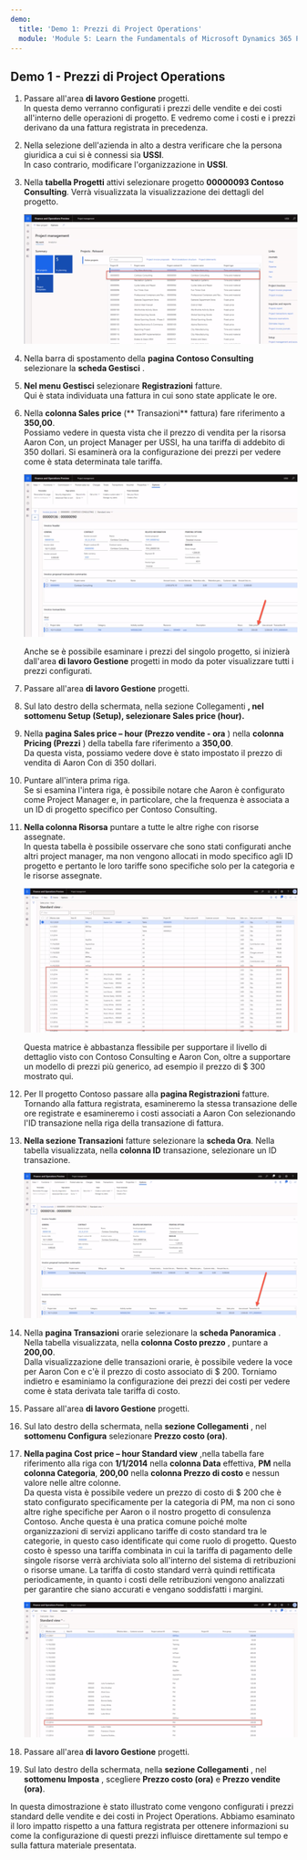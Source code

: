 ```yaml
---
demo:
  title: 'Demo 1: Prezzi di Project Operations'
  module: 'Module 5: Learn the Fundamentals of Microsoft Dynamics 365 Project Operations'
---
```


## Demo 1 - Prezzi di Project Operations

1. Passare all'area **di lavoro Gestione** progetti.  
    In questa demo verranno configurati i prezzi delle vendite e dei costi all'interno delle operazioni di progetto. E vedremo come i costi e i prezzi derivano da una fattura registrata in precedenza.

1. Nella selezione dell'azienda in alto a destra verificare che la persona giuridica a cui si è connessi sia **USSI**.  
    In caso contrario, modificare l'organizzazione in **USSI**.

1. Nella **tabella Progetti** attivi selezionare progetto **00000093 Contoso Consulting**. Verrà visualizzata la visualizzazione dei dettagli del progetto.

    ![Screenshot dell'area di lavoro di gestione dei progetti con Contoso Consulting evidenziata nella tabella Progetti attivi.](./media/projops_prices_1_selecting_contoso_consulting.png)

1. Nella barra di spostamento della **pagina Contoso Consulting** selezionare la **scheda Gestisci** .

1. **Nel menu Gestisci** selezionare **Registrazioni** fatture.  
    Qui è stata individuata una fattura in cui sono state applicate le ore.

1. Nella **colonna Sales price** (** Transazioni** fattura) fare riferimento a **350,00**.  
    Possiamo vedere in questa vista che il prezzo di vendita per la risorsa Aaron Con, un project Manager per USSI, ha una tariffa di addebito di 350 dollari. Si esaminerà ora la configurazione dei prezzi per vedere come è stata determinata tale tariffa.

    ![Screenshot di un giornale di registrazione fatture con il valore 350 evidenziato nella colonna prezzo di vendita.](./media/projops_prices_2_point_to_350.png)  

    Anche se è possibile esaminare i prezzi del singolo progetto, si inizierà dall'area **di lavoro Gestione** progetti in modo da poter visualizzare tutti i prezzi configurati.

1. Passare all'area **di lavoro Gestione** progetti.

1. Sul lato destro della schermata, nella sezione Collegamenti **, nel **sottomenu Setup (Setup**), selezionare **Sales price (hour)**.**

1. Nella **pagina Sales price – hour (Prezzo vendite - ora** ) nella **colonna Pricing (Prezzi** ) della tabella fare riferimento a **350,00**.  
Da questa vista, possiamo vedere dove è stato impostato il prezzo di vendita di Aaron Con di 350 dollari.

1. Puntare all'intera prima riga.  
    Se si esamina l'intera riga, è possibile notare che Aaron è configurato come Project Manager e, in particolare, che la frequenza è associata a un ID di progetto specifico per Contoso Consulting.

1. **Nella colonna Risorsa** puntare a tutte le altre righe con risorse assegnate.  
    In questa tabella è possibile osservare che sono stati configurati anche altri project manager, ma non vengono allocati in modo specifico agli ID progetto e pertanto le loro tariffe sono specifiche solo per la categoria e le risorse assegnate.

    ![Screenshot della pagina sales price - hour con tutte le righe con le risorse assegnate evidenziate nella tabella.](./media/projops_prices_3_resources_table.png)  

    Questa matrice è abbastanza flessibile per supportare il livello di dettaglio visto con Contoso Consulting e Aaron Con, oltre a supportare un modello di prezzi più generico, ad esempio il prezzo di $ 300 mostrato qui.

1. Per Il progetto Contoso passare alla **pagina Registrazioni** fatture.  
    Tornando alla fattura registrata, esamineremo la stessa transazione delle ore registrate e esamineremo i costi associati a Aaron Con selezionando l'ID transazione nella riga della transazione di fattura.

1. **Nella sezione Transazioni** fatture selezionare la **scheda Ora**. Nella tabella visualizzata, nella **colonna ID** transazione, selezionare un ID transazione.

    ![Screenshot della pagina journal della fattura con la colonna ID transazione evidenziata.](./media/projops_prices_4_select_a_transaction_id.png)

1. Nella **pagina Transazioni** orarie selezionare la **scheda Panoramica** . Nella tabella visualizzata, nella **colonna Costo prezzo** , puntare a **200,00**.  
    Dalla visualizzazione delle transazioni orarie, è possibile vedere la voce per Aaron Con e c'è il prezzo di costo associato di $ 200. Torniamo indietro e esaminiamo la configurazione dei prezzi dei costi per vedere come è stata derivata tale tariffa di costo.

1. Passare all'area **di lavoro Gestione** progetti.

1. Sul lato destro della schermata, nella **sezione Collegamenti** , nel **sottomenu Configura** selezionare **Prezzo costo (ora)**.

1. **Nella pagina Cost price – hour Standard view** ,nella tabella fare riferimento alla riga con **1/1/2014** nella **colonna Data** effettiva, **PM** nella **colonna Categoria**, **200,00** nella **colonna Prezzo di costo** e nessun valore nelle altre colonne.  
    Da questa vista è possibile vedere un prezzo di costo di $ 200 che è stato configurato specificamente per la categoria di PM, ma non ci sono altre righe specifiche per Aaron o il nostro progetto di consulenza Contoso. Anche questa è una pratica comune poiché molte organizzazioni di servizi applicano tariffe di costo standard tra le categorie, in questo caso identificate qui come ruolo di progetto. Questo costo è spesso una tariffa combinata in cui la tariffa di pagamento delle singole risorse verrà archiviata solo all'interno del sistema di retribuzioni o risorse umane. La tariffa di costo standard verrà quindi rettificata periodicamente, in quanto i costi delle retribuzioni vengono analizzati per garantire che siano accurati e vengano soddisfatti i margini.

    ![Screenshot della tabella cost price - hour con la riga relativa ai prezzi pm evidenziata.](./media/projops_prices_5_cost_price_hour_table.png)

1. Passare all'area **di lavoro Gestione** progetti.

1. Sul lato destro della schermata, nella **sezione Collegamenti** , nel **sottomenu Imposta** , scegliere **Prezzo costo (ora)** e **Prezzo vendite (ora)**.  

In questa dimostrazione è stato illustrato come vengono configurati i prezzi standard delle vendite e dei costi in Project Operations. Abbiamo esaminato il loro impatto rispetto a una fattura registrata per ottenere informazioni su come la configurazione di questi prezzi influisce direttamente sul tempo e sulla fattura materiale presentata.
